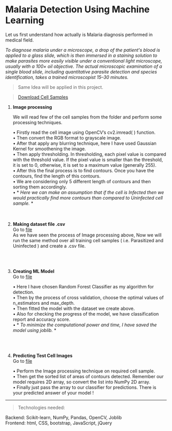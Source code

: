 # Malaria Detection Using Machine Learning

Let us first understand how actually is Malaria diagnosis  performed in medical field.

*To diagnose malaria under a microscope, a drop of the patient's blood is applied to a glass slide, which is then immersed in a staining solution to make parasites more easily visible under a conventional light microscope, usually with a 100× oil objective. The actual microscopic examination of a single blood slide, including quantitative parasite detection and species identification, takes a trained microscopist 15–30 minutes.*


> Same Idea will be applied in this project.

> [Download Cell Samples](https://drive.google.com/file/d/1Yh4CWRH_Yx9ukwNQG-tNBlGXkk214GjC/view?usp=sharing)<br />

1.	**Image processing** 

     We will read few of the cell samples from the folder and perform some processing techniques. <br />

    •	Firstly read the cell image using OpenCV’s cv2.imread( ) function. <br />
    •	Then convert the RGB format to grayscale image. <br />
    •	After that apply any blurring technique, here I have used Gaussian Kernel for smoothening the image. <br />
    •	Then apply thresholding. In thresholding, each pixel value is compared with the threshold value. If the pixel value is smaller than the threshold, it is             set to 0, otherwise, it is set to a maximum value (generally 255). <br />
    •	After this the final process is to find contours. Once you have the contours, find the length of this contours. <br />
    •	We are considering only 5 different length of contours and then sorting them accordingly.<br />
    •	* *Here we can make an assumption that if the cell is Infected then we would practically find more contours than compared to Uninfected cell sample.* *<br />
     <br /> <br />

2.	**Making dataset file .csv**<br />
    Go to [file](https://github.com/AkshitTayade/Malaria-Detection/blob/master/make_csv.py)<br />
    As we have seen the process of Image processing above, Now we will run the same method over all training cell samples ( i.e. Parasitized and Uninfected ) and       create a .csv file.<br />

 <br /> <br />

3.	**Creating ML Model** <br />
     Go to [file](https://github.com/AkshitTayade/Malaria-Detection/blob/master/model.py)<br />

    •	Here I have chosen Random Forest Classifier as my algorithm for detection. <br />
    •	Then by the process of cross validation, choose the optimal values of n_estimators and max_depth. <br />
    •	Then fitted the model with the dataset we create above. <br />
    •	Also for checking the progress of the model, we have classification report and accuracy score.<br />
    •	* *To minimize the computational power and time, I have saved the model using joblib.* *<br />


 <br /> <br />

4.	**Predicting Test Cell Images** <br />
     Go to [file](https://github.com/AkshitTayade/Malaria-Detection/blob/master/predictions.py)<br />

    •	Perform the Image processing technique on required cell sample. <br />
    •	Then get the sorted list of areas of contours detected. Remember our model requires 2D array, so convert the list into NumPy 2D array. <br />
    •	Finally just pass the array to our classifier for predictions. There is your predicted answer of your model !<br />

- - - - - - - - - - - - - - - - - - - - - - - - - - - - - - - - - - - - - - - - - - - - - - - - 

>Technologies needed:

Backend: Scikit-learn, NumPy, Pandas, OpenCV, Joblib <br />
Frontend: html, CSS, bootstrap, JavaScript, jQuery
